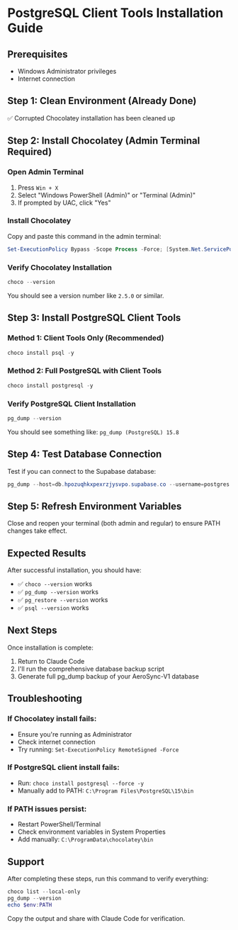 # PostgreSQL Client Tools Installation Guide

## Prerequisites
- Windows Administrator privileges
- Internet connection

## Step 1: Clean Environment (Already Done)
✅ Corrupted Chocolatey installation has been cleaned up

## Step 2: Install Chocolatey (Admin Terminal Required)

### Open Admin Terminal
1. Press `Win + X`
2. Select "Windows PowerShell (Admin)" or "Terminal (Admin)"
3. If prompted by UAC, click "Yes"

### Install Chocolatey
Copy and paste this command in the admin terminal:

```powershell
Set-ExecutionPolicy Bypass -Scope Process -Force; [System.Net.ServicePointManager]::SecurityProtocol = [System.Net.ServicePointManager]::SecurityProtocol -bor 3072; iex ((New-Object System.Net.WebClient).DownloadString('https://community.chocolatey.org/install.ps1'))
```

### Verify Chocolatey Installation
```powershell
choco --version
```
You should see a version number like `2.5.0` or similar.

## Step 3: Install PostgreSQL Client Tools

### Method 1: Client Tools Only (Recommended)
```powershell
choco install psql -y
```

### Method 2: Full PostgreSQL with Client Tools
```powershell
choco install postgresql -y
```

### Verify PostgreSQL Client Installation
```powershell
pg_dump --version
```
You should see something like: `pg_dump (PostgreSQL) 15.8`

## Step 4: Test Database Connection

Test if you can connect to the Supabase database:
```powershell
pg_dump --host=db.hpozuqhkxpexrzjysvpo.supabase.co --username=postgres --dbname=postgres --version
```

## Step 5: Refresh Environment Variables

Close and reopen your terminal (both admin and regular) to ensure PATH changes take effect.

## Expected Results

After successful installation, you should have:
- ✅ `choco --version` works
- ✅ `pg_dump --version` works  
- ✅ `pg_restore --version` works
- ✅ `psql --version` works

## Next Steps

Once installation is complete:
1. Return to Claude Code
2. I'll run the comprehensive database backup script
3. Generate full pg_dump backup of your AeroSync-V1 database

## Troubleshooting

### If Chocolatey install fails:
- Ensure you're running as Administrator
- Check internet connection
- Try running: `Set-ExecutionPolicy RemoteSigned -Force`

### If PostgreSQL client install fails:
- Run: `choco install postgresql --force -y`
- Manually add to PATH: `C:\Program Files\PostgreSQL\15\bin`

### If PATH issues persist:
- Restart PowerShell/Terminal
- Check environment variables in System Properties
- Add manually: `C:\ProgramData\chocolatey\bin`

## Support

After completing these steps, run this command to verify everything:
```powershell
choco list --local-only
pg_dump --version
echo $env:PATH
```

Copy the output and share with Claude Code for verification.